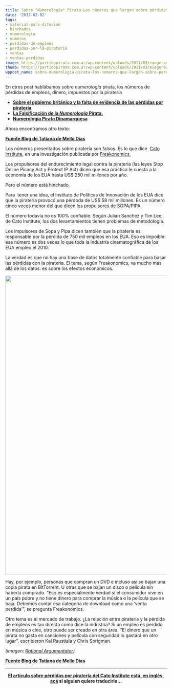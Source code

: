 ```yaml
---
title: Sobre "Numerología" Pirata-Los números que largan sobre pérdidas por piratería
date: '2012-02-02'
tags:
- material-para-difusion
- hinchados
- numerologia
- numeros
- perdidas-de-empleos
- perdidas-por-la-pirateria
- ventas
- ventas-perdidas
image: https://partidopirata.com.ar/wp-content/uploads/2011/03/exagerado.jpg
thumb: https://partidopirata.com.ar/wp-content/uploads/2011/03/exagerado-150x150.jpg
wppost_name: sobre-numerologia-pirata-los-numeros-que-largan-sobre-perdidas-por-pirateria
---
```


En otros post hablábamos sobre <em>numerología</em> pirata, los números de pérdidas de empleos, dinero, impuestos por la piratería
<ul>
	<li><strong><a href="https://partidopirata.com.ar/2375/mas-numerologia-pirata-gobierno-britanico-reconoce-que-su-ley-%E2%80%9Canti-pirateria%E2%80%9D-fue-creada-sin-evidencia"> Sobre el gobierno británico y la falta de evidencia de las pérdidas por piratería</a></strong></li>
	<li><strong><a href="https://partidopirata.com.ar/593/la-falsificacion-de-la-numerologia-pirata">La Falsificación de la <em>Numerología </em> Pirata.</a></strong></li>
	<li><strong><a href="https://partidopirata.com.ar/3513/mas-numerologia-pirata-en-este-caso-danesa-para-justificar-el-acta">Numerología Pirata Dinamarquesa</a></strong></li>
</ul>
Ahora encontramos otro texto:

<strong><a href="http://blogs.estadao.com.br/tatiana-dias/da-para-confiar-nos-numeros-de-pirataria/" target="_blank">Fuente Blog de Tatiana de Mello Dias</a></strong>

Los números presentados sobre piratería son falsos. Es lo que dice  <a href="http://www.cato.org/">Cato Institute</a>, en una investigación publicada por <a href="http://www.freakonomics.com/2012/01/12/how-much-do-music-and-movie-piracy-really-hurt-the-u-s-economy/">Freakonomics.</a>

Los propulsores del endurecimiento legal contra la pirateria (las leyes Stop Online Picacy Act y Protect IP Act) dicen que esa práctica le cuesta a la economia de los EUA hasta US$ 250 mil millones por año.

Pero el número está hinchado.

Para  tener una idea, el Instituto de Políticas de Innovación de los EUA dice que la pirateria provocó una pérdoda de US$ 58 mil millones. Es un número cinco veces menor del que dicen los propulsores de SOPA/PIPA.

El número todavía no es 100% confiable. Según Julian Sanchez y Tim Lee, de Cato Institute, los dos levantamientos tienen problemas de metodologia.

Los impulsores de Sopa y Pipa dicen también que la pirateria es responsable por la pérdida de 750 mil empleos en los EUA. Eso es impoible: ese número es dos veces lo que toda la industria cinematográfica de los EUA empleó el 2010.

La verdad es que no hay una base de datos totalmente confiable para basar las pérdidas con la pirateria. El tema, según Freakonomics, va mucho más allá de los datos: es sobre los efectos económicos.

<a href="https://partidopirata.com.ar/wp-content/uploads/2012/02/piracyisnottheft.png"><img class="aligncenter size-large wp-image-3050" title="Piratería no es robar" src="https://partidopirata.com.ar/wp-content/uploads/2012/02/piracyisnottheft-682x1024.png" alt="" width="620" height="930" /></a>

Hay, por ejemplo, personas que compran un DVD e incluso así se bajan una copia pirata en BitTorrent. U otras que se bajan un disco o película sin haberla comprado. “Eso es especialmente verdad si el consumidor vive en un país pobre y no tiene dinero para comprar la música o la película que se baja. Debemos contar esa categoria de download como una ‘venta perdida’”, se pregunta Freakonomics.

Otro tema es el mercado de trabajo. ¿La relación entre pirateria y la pérdida de empleos es tan directa como dice la industria? Si un empleo es perdido en música o cine, otro puede ser creado en otra área. “El dinero que un pirata no gasta en canciones y película con seguridad lo gastará en otro lugar”, escribieron Kal Raustiala y Chris Sprigman.

<em>(imagen: <a href="http://rationalargumentator.com/art_wendy/piracynottheft.html">Rational Argumentator</a>)</em>

<strong><a href="http://blogs.estadao.com.br/tatiana-dias/da-para-confiar-nos-numeros-de-pirataria/" target="_blank">Fuente Blog de Tatiana de Mello Dias</a></strong>

<hr />
<p style="text-align: center;"><strong><a href="http://arstechnica.com/tech-policy/news/2008/10/dodgy-digits-behind-the-war-on-piracy.ars/1" target="_blank">El artículo sobre pérdidas por piratería del Cato Institute está, en inglés, acá</a> si alguien quiere traducirlo...</strong></p>
